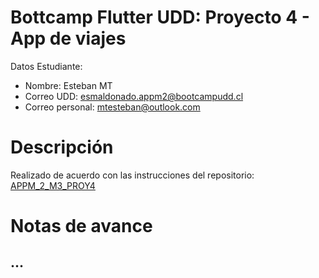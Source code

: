 # Bottcamp Flutter UDD: Proyecto 4 - App de viajes
Datos Estudiante:

* Nombre: Esteban MT
* Correo UDD: esmaldonado.appm2@bootcampudd.cl
* Correo personal: mtesteban@outlook.com

# Descripción
Realizado de acuerdo con las instrucciones del repositorio: [APPM_2_M3_PROY4](https://github.com/UDDBootcamp/APPM_2_M3_PROY4)

# Notas de avance
## ...
